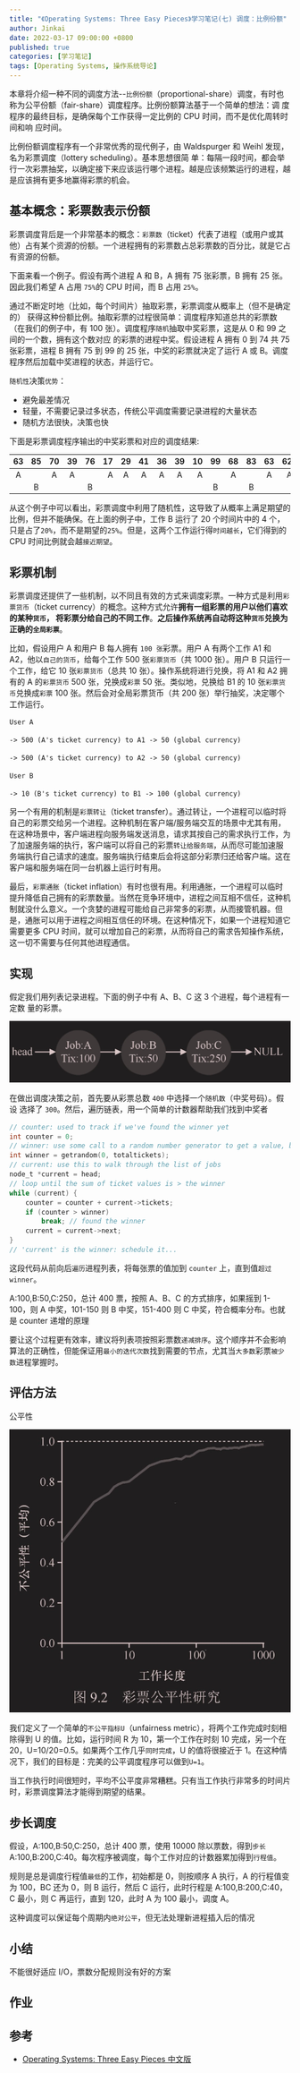 ```yaml
---
title: "《Operating Systems: Three Easy Pieces》学习笔记(七) 调度：比例份额"
author: Jinkai
date: 2022-03-17 09:00:00 +0800
published: true
categories: [学习笔记]
tags: [Operating Systems, 操作系统导论]
---
```


本章将介绍一种不同的调度方法--`比例份额`（proportional-share）调度，有时也称为公平份额（fair-share）调度程序。比例份额算法基于一个简单的想法：调 度程序的最终目标，是确保每个工作获得一定比例的 CPU 时间，而不是优化周转时间和响 应时间。

比例份额调度程序有一个非常优秀的现代例子，由 Waldspurger 和 Weihl 发现，名为彩票调度（lottery scheduling）。基本思想很简 单：每隔一段时间，都会举行一次彩票抽奖，以确定接下来应该运行哪个进程。越是应该频繁运行的进程，越是应该拥有更多地赢得彩票的机会。

## 基本概念：彩票数表示份额

彩票调度背后是一个非常基本的概念：`彩票数`（ticket）代表了进程（或用户或其他）占有某个资源的份额。一个进程拥有的彩票数占总彩票数的百分比，就是它占有资源的份额。

下面来看一个例子。假设有两个进程 A 和 B，A 拥有 75 张彩票，B 拥有 25 张。因此我们希望 A 占用 `75%`的 CPU 时间，而 B 占用 `25%`。

通过不断定时地（比如，每个时间片）抽取彩票，彩票调度从概率上（但不是确定的） 获得这种份额比例。抽取彩票的过程很简单：调度程序知道总共的彩票数（在我们的例子中，有 100 张）。调度程序`随机`抽取中奖彩票，这是从 0 和 99 之间的一个数，拥有这个数对应 的彩票的进程中奖。假设进程 A 拥有 0 到 74 共 75 张彩票，进程 B 拥有 75 到 99 的 25 张，中奖的彩票就决定了运行 A 或 B。调度程序然后加载中奖进程的状态，并运行它。

`随机性`决策`优势`：

- 避免最差情况
- 轻量，不需要记录过多状态，传统公平调度需要记录进程的大量状态
- 随机方法很快，决策也快

下面是彩票调度程序输出的中奖彩票和对应的调度结果:

| 63  | 85  | 70  | 39  | 76  |  17 | 29  | 41  | 36  | 39  |  10 | 99  | 68  | 83  | 63  |  62 | 43  |  0  | 49  | 49  |
| :-: | :-: | :-: | :-: | :-: | --: | :-: | :-: | :-: | :-: | --: | :-: | :-: | :-: | :-: | --: | :-: | :-: | :-: | :-: |
|  A  |     |  A  |  A  |     |   A |  A  |  A  |  A  |  A  |   A |     |  A  |     |  A  |   A |  A  |  A  |  A  |  A  |
|     |  B  |     |     |  B  |     |     |     |     |     |     |  B  |     |  B  |     |     |     |     |     |     |

从这个例子中可以看出，彩票调度中利用了随机性，这导致了从概率上满足期望的比例，但并不能确保。在上面的例子中，工作 B 运行了 20 个时间片中的 4 个，只是占了`20%`，而不是期望的`25%`。但是，这两个工作运行得`时间越长`，它们得到的 CPU 时间比例就会越`接近期望`。

## 彩票机制

彩票调度还提供了一些机制，以不同且有效的方式来调度彩票。一种方式是利用`彩票货币`（ticket currency）的概念。这种方式允许**拥有一组彩票的用户以他们喜欢的某种`货币`， 将彩票分给自己的不同工作**。**之后操作系统再自动将这种`货币`兑换为正确的`全局彩票`**。

比如，假设用户 A 和用户 B 每人拥有 `100 张`彩票。用户 A 有两个工作 A1 和 A2，他以`自己的货币`，给每个工作 500 张`彩票货币`（共 1000 张）。用户 B 只运行一个工作，给它 10 张`彩票货币`（总共 10 张）。操作系统将进行兑换，将 A1 和 A2 拥有的 A 的`彩票货币` 500 张，兑换成`彩票` 50 张。类似地，兑换给 B1 的 10 张`彩票货币`兑换成`彩票` 100 张。然后会对全局彩票货币（共 200 张）举行抽奖，决定哪个工作运行。

```text
User A

-> 500 (A's ticket currency) to A1 -> 50 (global currency)

-> 500 (A's ticket currency) to A2 -> 50 (global currency)

User B

-> 10 (B's ticket currency) to B1 -> 100 (global currency)
```

另一个有用的机制是`彩票转让`（ticket transfer）。通过转让，一个进程可以临时将自己的彩票交给另一个进程。这种机制在客户端/服务端交互的场景中尤其有用，在这种场景中，客户端进程向服务端发送消息，请求其按自己的需求执行工作，为了加速服务端的执行，客户端可以将自己的彩票`转让给服务端`，从而尽可能加速服务端执行自己请求的速度。服务端执行结束后会将这部分彩票归还给客户端。这在客户端和服务端在同一台机器上运行时有用。

最后，`彩票通胀`（ticket inflation）有时也很有用。利用通胀，一个进程可以临时提升降低自己拥有的彩票数量。当然在竞争环境中，进程之间互相不信任，这种机制就没什么意义。一个贪婪的进程可能给自己非常多的彩票，从而接管机器。但是，通胀可以用于进程之间相互信任的环境。在这种情况下，如果一个进程知道它需要更多 CPU 时间，就可以增加自己的彩票，从而将自己的需求告知操作系统，这一切不需要与任何其他进程通信。

## 实现

假定我们用列表记录进程。下面的例子中有 A、B、C 这 3 个进程，每个进程有一定数
量的彩票。

![currency1](/assets/img/2022-03-17-operating-systems-7/currency1.jpg)

在做出调度决策之前，首先要从彩票总数 `400` 中选择一个`随机数`（中奖号码）。假设 选择了 `300`。然后，遍历链表，用一个简单的计数器帮助我们找到中奖者

```c
// counter: used to track if we've found the winner yet
int counter = 0;
// winner: use some call to a random number generator to get a value, between 0 and the total # of tickets
int winner = getrandom(0, totaltickets);
// current: use this to walk through the list of jobs
node_t *current = head;
// loop until the sum of ticket values is > the winner
while (current) {
    counter = counter + current->tickets;
    if (counter > winner)
        break; // found the winner
    current = current->next;
}
// 'current' is the winner: schedule it...
```

这段代码从前向后`遍历`进程列表，将每张票的值加到 `counter` 上，直到值`超过 winner`。

A:100,B:50,C:250，总计 400 票，按照 A、B、C 的方式排序，如果摇到 1-100，则 A 中奖，101-150 则 B 中奖，151-400 则 C 中奖，符合概率分布。也就是 counter 递增的原理

要让这个过程更有效率，建议将列表项按照彩票数`递减排序`。这个顺序并不会影响算法的正确性，但能保证用`最小的迭代次数`找到需要的节点，尤其当`大多数`彩票`被少数`进程掌握时。

## 评估方法

公平性

![fairness](/assets/img/2022-03-17-operating-systems-7/gongpin.jpg)

我们定义了一个简单的`不公平指标U`（unfairness metric），将两个工作完成时刻相除得到 U 的值。比如，运行时间 R 为 10，第一个工作在时刻 10 完成，另一个在 20，U=10/20=0.5。如果两个工作几乎`同时完成`，U 的值将很接近于 1。在这种情况下，我们的目标是：完美的公平调度程序可以做到`U=1`。

当工作执行时间很短时，平均不公平度非常糟糕。只有当工作执行非常多的时间片时，彩票调度算法才能得到期望的结果。

## 步长调度

假设，A:100,B:50,C:250，总计 400 票，使用 10000 除以票数，得到`步长`A:100,B:200,C:40。每次程序被调度，每个工作对应的计数器累加得到`行程值`。

规则是总是调度行程值`最低`的工作，初始都是 0，则按顺序 A 执行，A 的行程值变为 100，BC 还为 0，则 B 运行，然后 C 运行，此时行程是 A:100,B:200,C:40，C 最小，则 C 再运行，直到 120，此时 A 为 100 最小，调度 A。

这种调度可以保证每个周期内`绝对公平`，但无法处理新进程插入后的情况

## 小结

不能很好适应 I/O，票数分配规则没有好的方案

## 作业

## 参考

- [Operating Systems: Three Easy Pieces 中文版](https://pages.cs.wisc.edu/~remzi/OSTEP/Chinese/09.pdf)
